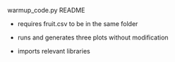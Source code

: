 warmup_code.py README

- requires fruit.csv to be in the same folder

- runs and generates three plots without modification

- imports relevant libraries
